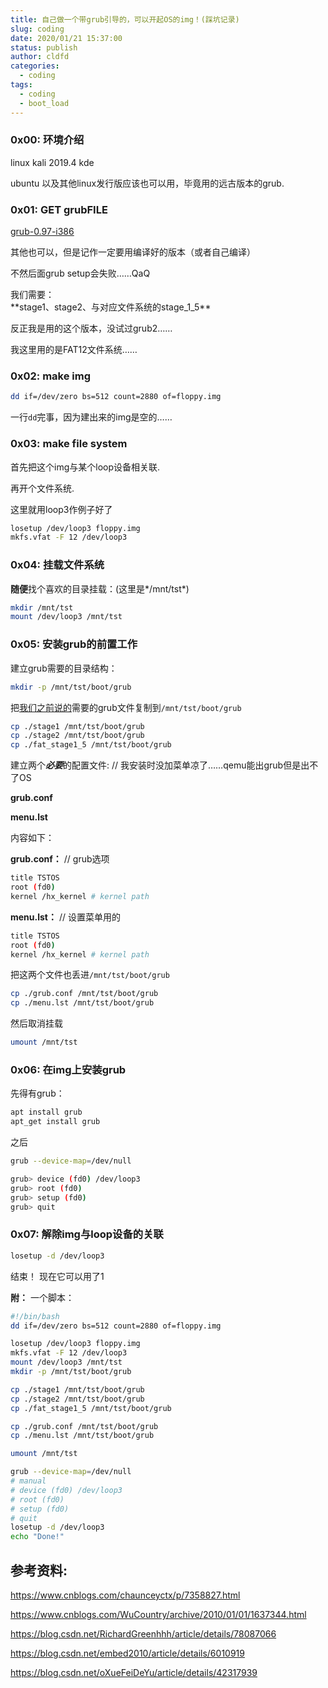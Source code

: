 ```yaml
---
title: 自己做一个带grub引导的，可以开起OS的img！(踩坑记录)
slug: coding
date: 2020/01/21 15:37:00
status: publish
author: cldfd
categories: 
  - coding
tags: 
  - coding
  - boot_load
---
```


### 0x00: 环境介绍

linux kali 2019.4 kde

ubuntu 以及其他linux发行版应该也可以用，毕竟用的远古版本的grub.

### 0x01: GET grubFILE

[grub-0.97-i386]([ftp://alpha.gnu.org/gnu/grub/grub-0.97-i386-pc.tar.gz](ftp://alpha.gnu.org/gnu/grub/grub-0.97-i386-pc.tar.gz))

其他也可以，但是记作一定要用编译好的版本（或者自己编译）

不然后面grub setup会失败……QaQ

<div id="need">我们需要：</div>
**stage1、stage2、与对应文件系统的stage_1_5**

反正我是用的这个版本，没试过grub2……

我这里用的是FAT12文件系统……

### 0x02: make img

```bash
dd if=/dev/zero bs=512 count=2880 of=floppy.img
```

一行`dd`完事，因为建出来的img是空的……

### 0x03: make file system

首先把这个img与某个loop设备相关联.

再开个文件系统.

这里就用loop3作例子好了

```bash
losetup /dev/loop3 floppy.img
mkfs.vfat -F 12 /dev/loop3
```

### 0x04: 挂载文件系统

**随便**找个喜欢的目录挂载：(这里是*/mnt/tst*)

```bash
mkdir /mnt/tst
mount /dev/loop3 /mnt/tst
```

### 0x05: 安装grub的前置工作

建立grub需要的目录结构：

```bash
mkdir -p /mnt/tst/boot/grub
```

把[我们之前说的](#need)需要的grub文件复制到`/mnt/tst/boot/grub`

```bash
cp ./stage1 /mnt/tst/boot/grub
cp ./stage2 /mnt/tst/boot/grub
cp ./fat_stage1_5 /mnt/tst/boot/grub
```

建立两个***必要***的配置文件: // 我安装时没加菜单凉了……qemu能出grub但是出不了OS

**grub.conf**

**menu.lst** 

内容如下：

**grub.conf：** // grub选项

```bash
title TSTOS
root (fd0)
kernel /hx_kernel # kernel path
```

**menu.lst：** // 设置菜单用的

```bash
title TSTOS
root (fd0)
kernel /hx_kernel # kernel path
```

把这两个文件也丢进`/mnt/tst/boot/grub`

```bash
cp ./grub.conf /mnt/tst/boot/grub
cp ./menu.lst /mnt/tst/boot/grub 
```

然后取消挂载

```bash
umount /mnt/tst
```

### 0x06: 在img上安装grub

先得有grub：

```bash
apt install grub
apt_get install grub
```

之后

```bash
grub --device-map=/dev/null

grub> device (fd0) /dev/loop3
grub> root (fd0)
grub> setup (fd0)
grub> quit
```

### 0x07: 解除img与loop设备的关联

```bash
losetup -d /dev/loop3
```
结束！
现在它可以用了1


**附：**
一个脚本：

```bash
#!/bin/bash
dd if=/dev/zero bs=512 count=2880 of=floppy.img

losetup /dev/loop3 floppy.img
mkfs.vfat -F 12 /dev/loop3
mount /dev/loop3 /mnt/tst
mkdir -p /mnt/tst/boot/grub

cp ./stage1 /mnt/tst/boot/grub
cp ./stage2 /mnt/tst/boot/grub
cp ./fat_stage1_5 /mnt/tst/boot/grub

cp ./grub.conf /mnt/tst/boot/grub
cp ./menu.lst /mnt/tst/boot/grub 

umount /mnt/tst

grub --device-map=/dev/null
# manual
# device (fd0) /dev/loop3
# root (fd0)
# setup (fd0)
# quit
losetup -d /dev/loop3
echo "Done!"
```



## 参考资料:

https://www.cnblogs.com/chaunceyctx/p/7358827.html

https://www.cnblogs.com/WuCountry/archive/2010/01/01/1637344.html

https://blog.csdn.net/RichardGreenhhh/article/details/78087066

https://blog.csdn.net/embed2010/article/details/6010919

https://blog.csdn.net/oXueFeiDeYu/article/details/42317939
